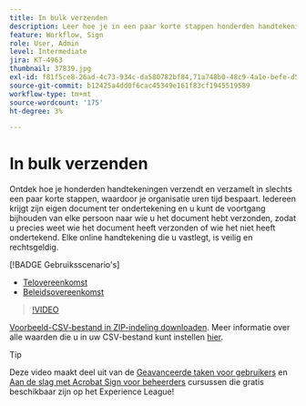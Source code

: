 ```yaml
---
title: In bulk verzenden
description: Leer hoe je in een paar korte stappen honderden handtekeningen tegelijk verzamelt voor elk document
feature: Workflow, Sign
role: User, Admin
level: Intermediate
jira: KT-4963
thumbnail: 37839.jpg
exl-id: f81f5ce8-26ad-4c73-934c-da580782bf84,71a748b0-48c9-4a1e-befe-d5f311d6c05e
source-git-commit: b12425a4dd0f6cac45349e161f83cf1945519589
workflow-type: tm+mt
source-wordcount: '175'
ht-degree: 3%

---
```


# In bulk verzenden

Ontdek hoe je honderden handtekeningen verzendt en verzamelt in slechts een paar korte stappen, waardoor je organisatie uren tijd bespaart. Iedereen krijgt zijn eigen document ter ondertekening en u kunt de voortgang bijhouden van elke persoon naar wie u het document hebt verzonden, zodat u precies weet wie het document heeft verzonden of wie het niet heeft ondertekend. Elke online handtekening die u vastlegt, is veilig en rechtsgeldig.

[!BADGE Gebruiksscenario&#39;s]

* [Telovereenkomst](https://experienceleague.adobe.com/docs/document-cloud-learn/sign-learning-hub/expand/recipes/gov/usecasegovtelework.html?lang=en)
* [Beleidsovereenkomst](https://experienceleague.adobe.com/docs/document-cloud-learn/sign-learning-hub/expand/recipes/com/usecasecompolicy.html?lang=en)

>[!VIDEO](https://video.tv.adobe.com/v/33655?quality=12&learn=on&hidetitle=true)

[Voorbeeld-CSV-bestand in ZIP-indeling downloaden](../assets/sendInBulkSample.zip). Meer informatie over alle waarden die u in uw CSV-bestand kunt instellen [hier](https://helpx.adobe.com/sign/adv-user/send-in-bulk/send-with-csv.html).

>[!TIP]
>
Deze video maakt deel uit van de [Geavanceerde taken voor gebruikers](https://experienceleague.adobe.com/?recommended=Sign-U-1-2020.3) en [Aan de slag met Acrobat Sign voor beheerders](https://experienceleague.adobe.com/?recommended=Sign-A-1-2020.2) cursussen die gratis beschikbaar zijn op het Experience League!
